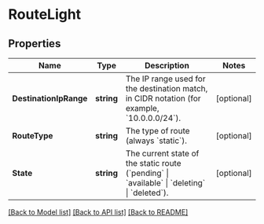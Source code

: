 # RouteLight

## Properties

Name | Type | Description | Notes
------------ | ------------- | ------------- | -------------
**DestinationIpRange** | **string** | The IP range used for the destination match, in CIDR notation (for example, &#x60;10.0.0.0/24&#x60;). | [optional] 
**RouteType** | **string** | The type of route (always &#x60;static&#x60;). | [optional] 
**State** | **string** | The current state of the static route (&#x60;pending&#x60; \\| &#x60;available&#x60; \\| &#x60;deleting&#x60; \\| &#x60;deleted&#x60;). | [optional] 

[[Back to Model list]](../README.md#documentation-for-models) [[Back to API list]](../README.md#documentation-for-api-endpoints) [[Back to README]](../README.md)


